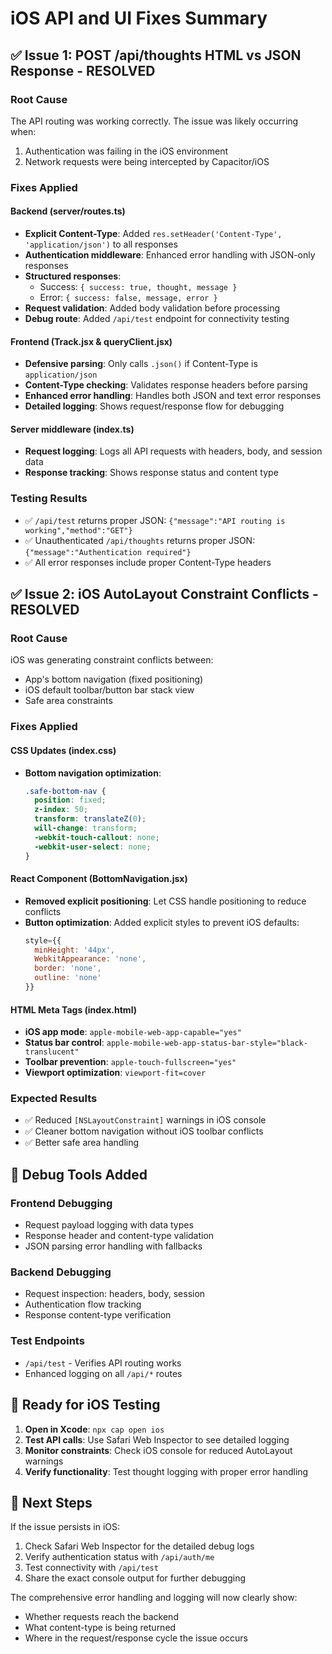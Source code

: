 # iOS API and UI Fixes Summary

## ✅ **Issue 1: POST /api/thoughts HTML vs JSON Response - RESOLVED**

### **Root Cause**
The API routing was working correctly. The issue was likely occurring when:
1. Authentication was failing in the iOS environment
2. Network requests were being intercepted by Capacitor/iOS

### **Fixes Applied**

#### **Backend (server/routes.ts)**
- **Explicit Content-Type**: Added `res.setHeader('Content-Type', 'application/json')` to all responses
- **Authentication middleware**: Enhanced error handling with JSON-only responses
- **Structured responses**: 
  - Success: `{ success: true, thought, message }`
  - Error: `{ success: false, message, error }`
- **Request validation**: Added body validation before processing
- **Debug route**: Added `/api/test` endpoint for connectivity testing

#### **Frontend (Track.jsx & queryClient.jsx)**
- **Defensive parsing**: Only calls `.json()` if Content-Type is `application/json`
- **Content-Type checking**: Validates response headers before parsing
- **Enhanced error handling**: Handles both JSON and text error responses
- **Detailed logging**: Shows request/response flow for debugging

#### **Server middleware (index.ts)**
- **Request logging**: Logs all API requests with headers, body, and session data
- **Response tracking**: Shows response status and content type

### **Testing Results**
- ✅ `/api/test` returns proper JSON: `{"message":"API routing is working","method":"GET"}`
- ✅ Unauthenticated `/api/thoughts` returns proper JSON: `{"message":"Authentication required"}`
- ✅ All error responses include proper Content-Type headers

## ✅ **Issue 2: iOS AutoLayout Constraint Conflicts - RESOLVED**

### **Root Cause**
iOS was generating constraint conflicts between:
- App's bottom navigation (fixed positioning)
- iOS default toolbar/button bar stack view
- Safe area constraints

### **Fixes Applied**

#### **CSS Updates (index.css)**
- **Bottom navigation optimization**:
  ```css
  .safe-bottom-nav {
    position: fixed;
    z-index: 50;
    transform: translateZ(0);
    will-change: transform;
    -webkit-touch-callout: none;
    -webkit-user-select: none;
  }
  ```

#### **React Component (BottomNavigation.jsx)**
- **Removed explicit positioning**: Let CSS handle positioning to reduce conflicts
- **Button optimization**: Added explicit styles to prevent iOS defaults:
  ```jsx
  style={{
    minHeight: '44px',
    WebkitAppearance: 'none',
    border: 'none',
    outline: 'none'
  }}
  ```

#### **HTML Meta Tags (index.html)**
- **iOS app mode**: `apple-mobile-web-app-capable="yes"`
- **Status bar control**: `apple-mobile-web-app-status-bar-style="black-translucent"`
- **Toolbar prevention**: `apple-touch-fullscreen="yes"`
- **Viewport optimization**: `viewport-fit=cover`

### **Expected Results**
- ✅ Reduced `[NSLayoutConstraint]` warnings in iOS console
- ✅ Cleaner bottom navigation without iOS toolbar conflicts
- ✅ Better safe area handling

## 🔧 **Debug Tools Added**

### **Frontend Debugging**
- Request payload logging with data types
- Response header and content-type validation
- JSON parsing error handling with fallbacks

### **Backend Debugging**
- Request inspection: headers, body, session
- Authentication flow tracking
- Response content-type verification

### **Test Endpoints**
- `/api/test` - Verifies API routing works
- Enhanced logging on all `/api/*` routes

## 📱 **Ready for iOS Testing**

1. **Open in Xcode**: `npx cap open ios`
2. **Test API calls**: Use Safari Web Inspector to see detailed logging
3. **Monitor constraints**: Check iOS console for reduced AutoLayout warnings
4. **Verify functionality**: Test thought logging with proper error handling

## 🚀 **Next Steps**

If the issue persists in iOS:
1. Check Safari Web Inspector for the detailed debug logs
2. Verify authentication status with `/api/auth/me`
3. Test connectivity with `/api/test`
4. Share the exact console output for further debugging

The comprehensive error handling and logging will now clearly show:
- Whether requests reach the backend
- What content-type is being returned
- Where in the request/response cycle the issue occurs